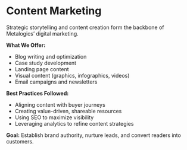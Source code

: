 # Content Marketing

Strategic storytelling and content creation form the backbone of Metalogics’ digital marketing.

**What We Offer:**
- Blog writing and optimization
- Case study development
- Landing page content
- Visual content (graphics, infographics, videos)
- Email campaigns and newsletters

**Best Practices Followed:**
- Aligning content with buyer journeys
- Creating value-driven, shareable resources
- Using SEO to maximize visibility
- Leveraging analytics to refine content strategies

**Goal:**
Establish brand authority, nurture leads, and convert readers into customers.
